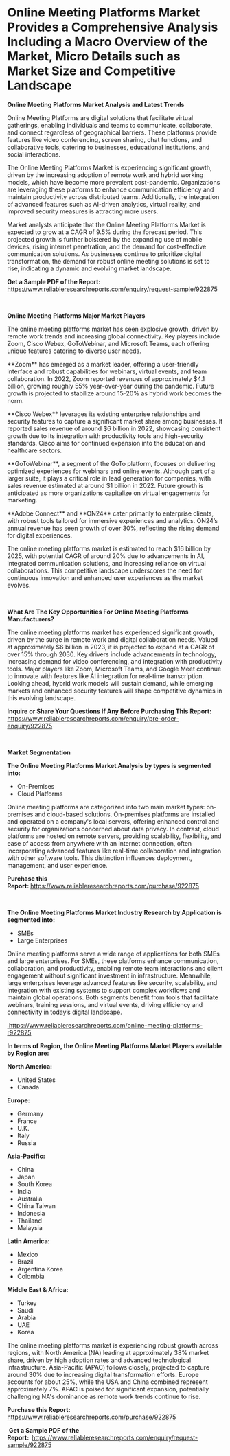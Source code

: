 <p><h1>Online Meeting Platforms Market Provides a Comprehensive Analysis Including a Macro Overview of the Market, Micro Details such as Market Size and Competitive Landscape</h1></p><p><strong>Online Meeting Platforms Market Analysis and Latest Trends</strong></p>
<p><p>Online Meeting Platforms are digital solutions that facilitate virtual gatherings, enabling individuals and teams to communicate, collaborate, and connect regardless of geographical barriers. These platforms provide features like video conferencing, screen sharing, chat functions, and collaborative tools, catering to businesses, educational institutions, and social interactions.</p><p>The Online Meeting Platforms Market is experiencing significant growth, driven by the increasing adoption of remote work and hybrid working models, which have become more prevalent post-pandemic. Organizations are leveraging these platforms to enhance communication efficiency and maintain productivity across distributed teams. Additionally, the integration of advanced features such as AI-driven analytics, virtual reality, and improved security measures is attracting more users.</p><p>Market analysts anticipate that the Online Meeting Platforms Market is expected to grow at a CAGR of 9.5% during the forecast period. This projected growth is further bolstered by the expanding use of mobile devices, rising internet penetration, and the demand for cost-effective communication solutions. As businesses continue to prioritize digital transformation, the demand for robust online meeting solutions is set to rise, indicating a dynamic and evolving market landscape.</p></p>
<p><strong>Get a Sample PDF of the Report:&nbsp;</strong> <a href="https://www.reliableresearchreports.com/enquiry/request-sample/922875?utm_campaign=2208&utm_medium=2&utm_source=Github&utm_content=ia&utm_term=18042025&utm_id=online-meeting-platforms">https://www.reliableresearchreports.com/enquiry/request-sample/922875</a></p>
<p>&nbsp;</p>
<p><strong>Online Meeting Platforms Major Market Players</strong></p>
<p><p>The online meeting platforms market has seen explosive growth, driven by remote work trends and increasing global connectivity. Key players include Zoom, Cisco Webex, GoToWebinar, and Microsoft Teams, each offering unique features catering to diverse user needs.</p><p>**Zoom** has emerged as a market leader, offering a user-friendly interface and robust capabilities for webinars, virtual events, and team collaboration. In 2022, Zoom reported revenues of approximately $4.1 billion, growing roughly 55% year-over-year during the pandemic. Future growth is projected to stabilize around 15-20% as hybrid work becomes the norm.</p><p>**Cisco Webex** leverages its existing enterprise relationships and security features to capture a significant market share among businesses. It reported sales revenue of around $6 billion in 2022, showcasing consistent growth due to its integration with productivity tools and high-security standards. Cisco aims for continued expansion into the education and healthcare sectors.</p><p>**GoToWebinar**, a segment of the GoTo platform, focuses on delivering optimized experiences for webinars and online events. Although part of a larger suite, it plays a critical role in lead generation for companies, with sales revenue estimated at around $1 billion in 2022. Future growth is anticipated as more organizations capitalize on virtual engagements for marketing.</p><p>**Adobe Connect** and **ON24** cater primarily to enterprise clients, with robust tools tailored for immersive experiences and analytics. ON24’s annual revenue has seen growth of over 30%, reflecting the rising demand for digital experiences.</p><p>The online meeting platforms market is estimated to reach $16 billion by 2025, with potential CAGR of around 20% due to advancements in AI, integrated communication solutions, and increasing reliance on virtual collaborations. This competitive landscape underscores the need for continuous innovation and enhanced user experiences as the market evolves.</p></p>
<p>&nbsp;</p>
<p><strong>What Are The Key Opportunities For Online Meeting Platforms Manufacturers?</strong></p>
<p><p>The online meeting platforms market has experienced significant growth, driven by the surge in remote work and digital collaboration needs. Valued at approximately $6 billion in 2023, it is projected to expand at a CAGR of over 15% through 2030. Key drivers include advancements in technology, increasing demand for video conferencing, and integration with productivity tools. Major players like Zoom, Microsoft Teams, and Google Meet continue to innovate with features like AI integration for real-time transcription. Looking ahead, hybrid work models will sustain demand, while emerging markets and enhanced security features will shape competitive dynamics in this evolving landscape.</p></p>
<p><strong>Inquire or Share Your Questions If Any Before Purchasing This Report:</strong> <a href="https://www.reliableresearchreports.com/enquiry/pre-order-enquiry/922875?utm_campaign=2208&utm_medium=2&utm_source=Github&utm_content=ia&utm_term=18042025&utm_id=online-meeting-platforms">https://www.reliableresearchreports.com/enquiry/pre-order-enquiry/922875</a></p>
<p>&nbsp;</p>
<p><strong>Market Segmentation</strong></p>
<p><strong>The Online Meeting Platforms Market Analysis by types is segmented into:</strong></p>
<p><ul><li>On-Premises</li><li>Cloud Platforms</li></ul></p>
<p><p>Online meeting platforms are categorized into two main market types: on-premises and cloud-based solutions. On-premises platforms are installed and operated on a company's local servers, offering enhanced control and security for organizations concerned about data privacy. In contrast, cloud platforms are hosted on remote servers, providing scalability, flexibility, and ease of access from anywhere with an internet connection, often incorporating advanced features like real-time collaboration and integration with other software tools. This distinction influences deployment, management, and user experience.</p></p>
<p><strong>Purchase this Report:&nbsp;</strong><a href="https://www.reliableresearchreports.com/purchase/922875?utm_campaign=2208&utm_medium=2&utm_source=Github&utm_content=ia&utm_term=18042025&utm_id=online-meeting-platforms">https://www.reliableresearchreports.com/purchase/922875</a></p>
<p>&nbsp;</p>
<p><strong>The Online Meeting Platforms Market Industry Research by Application is segmented into:</strong></p>
<p><ul><li>SMEs</li><li>Large Enterprises</li></ul></p>
<p><p>Online meeting platforms serve a wide range of applications for both SMEs and large enterprises. For SMEs, these platforms enhance communication, collaboration, and productivity, enabling remote team interactions and client engagement without significant investment in infrastructure. Meanwhile, large enterprises leverage advanced features like security, scalability, and integration with existing systems to support complex workflows and maintain global operations. Both segments benefit from tools that facilitate webinars, training sessions, and virtual events, driving efficiency and connectivity in today’s digital landscape.</p></p>
<p><a href="https://www.reliableresearchreports.com/online-meeting-platforms-r922875?utm_campaign=2208&utm_medium=2&utm_source=Github&utm_content=ia&utm_term=18042025&utm_id=online-meeting-platforms">&nbsp;https://www.reliableresearchreports.com/online-meeting-platforms-r922875</a></p>
<p><strong>In terms of Region, the Online Meeting Platforms Market Players available by Region are:</strong></p>
<p>
    <p> <strong> North America: </strong>
        <ul>
            <li>United States</li>
            <li>Canada</li>
        </ul>
        </p> 
    <p> <strong> Europe: </strong>
        <ul>
            <li>Germany</li>
            <li>France</li>
            <li>U.K.</li>
            <li>Italy</li>
            <li>Russia</li>
        </ul>
        </p> 
    <p> <strong> Asia-Pacific: </strong>
        <ul>
            <li>China</li>
            <li>Japan</li>
            <li>South Korea</li>
            <li>India</li>
            <li>Australia</li>
            <li>China Taiwan</li>
            <li>Indonesia</li>
            <li>Thailand</li>
            <li>Malaysia</li>
        </ul>
        </p> 
    <p> <strong> Latin America: </strong>
        <ul>
            <li>Mexico</li>
            <li>Brazil</li>
            <li>Argentina Korea</li>
            <li>Colombia</li>
        </ul>
        </p> 
    <p> <strong> Middle East & Africa: </strong>
        <ul>
            <li>Turkey</li>
            <li>Saudi</li>
            <li>Arabia</li>
            <li>UAE</li>
            <li>Korea</li>
        </ul>
    </p>
    </p>
<p><p>The online meeting platforms market is experiencing robust growth across regions, with North America (NA) leading at approximately 38% market share, driven by high adoption rates and advanced technological infrastructure. Asia-Pacific (APAC) follows closely, projected to capture around 30% due to increasing digital transformation efforts. Europe accounts for about 25%, while the USA and China combined represent approximately 7%. APAC is poised for significant expansion, potentially challenging NA's dominance as remote work trends continue to rise.</p></p>
<p><strong>Purchase this Report: </strong><a href="https://www.reliableresearchreports.com/purchase/922875?utm_campaign=2208&utm_medium=2&utm_source=Github&utm_content=ia&utm_term=18042025&utm_id=online-meeting-platforms">https://www.reliableresearchreports.com/purchase/922875</a></p>
<p>&nbsp;<strong>Get a Sample PDF of the Report:&nbsp;&nbsp;</strong><a href="https://www.reliableresearchreports.com/enquiry/request-sample/922875?utm_campaign=2208&utm_medium=2&utm_source=Github&utm_content=ia&utm_term=18042025&utm_id=online-meeting-platforms">https://www.reliableresearchreports.com/enquiry/request-sample/922875</a></p>
<p><strong></strong></p>
<p><p></p><p></p><p></p></p>